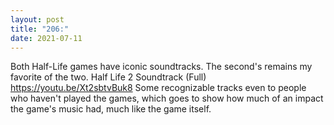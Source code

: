 ```yaml
---
layout: post
title: "206:"
date: 2021-07-11
---
```


Both Half-Life games have iconic soundtracks. The second's remains my favorite of the two.
 Half Life 2 Soundtrack (Full)
https://youtu.be/Xt2sbtvBuk8 
Some recognizable tracks even to people who haven't played the games, which goes to show how much of an impact the game's music had, much like the game itself.
